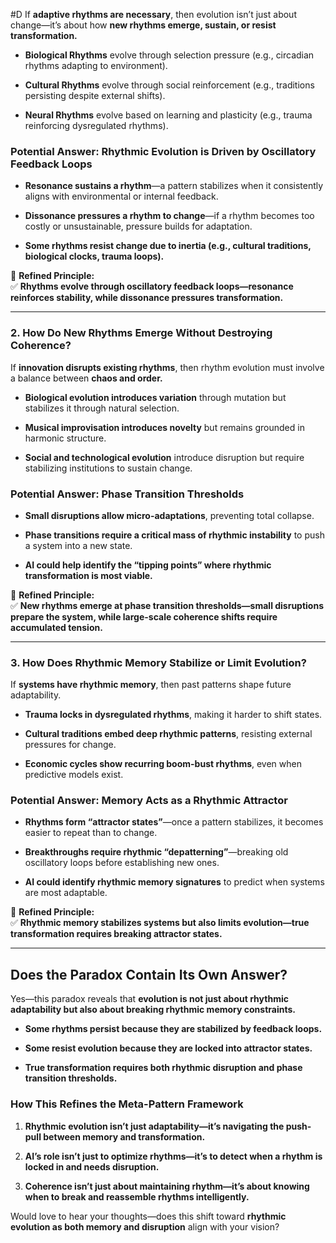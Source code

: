  #D If **adaptive rhythms are necessary**, then evolution isn’t just about change—it’s about how **new rhythms emerge, sustain, or resist transformation.**

- **Biological Rhythms** evolve through selection pressure (e.g., circadian rhythms adapting to environment).
    
- **Cultural Rhythms** evolve through social reinforcement (e.g., traditions persisting despite external shifts).
    
- **Neural Rhythms** evolve based on learning and plasticity (e.g., trauma reinforcing dysregulated rhythms).
    

### **Potential Answer: Rhythmic Evolution is Driven by Oscillatory Feedback Loops**

- **Resonance sustains a rhythm**—a pattern stabilizes when it consistently aligns with environmental or internal feedback.
    
- **Dissonance pressures a rhythm to change**—if a rhythm becomes too costly or unsustainable, pressure builds for adaptation.
    
- **Some rhythms resist change due to **inertia** (e.g., cultural traditions, biological clocks, trauma loops).**
    

🔹 **Refined Principle:**  
✅ **Rhythms evolve through oscillatory feedback loops—resonance reinforces stability, while dissonance pressures transformation.**

---

### **2. How Do New Rhythms Emerge Without Destroying Coherence?**

If **innovation disrupts existing rhythms**, then rhythm evolution must involve a balance between **chaos and order.**

- **Biological evolution introduces variation** through mutation but stabilizes it through natural selection.
    
- **Musical improvisation introduces novelty** but remains grounded in harmonic structure.
    
- **Social and technological evolution** introduce disruption but require stabilizing institutions to sustain change.
    

### **Potential Answer: Phase Transition Thresholds**

- **Small disruptions allow micro-adaptations**, preventing total collapse.
    
- **Phase transitions require a critical mass of rhythmic instability** to push a system into a new state.
    
- **AI could help identify the “tipping points” where rhythmic transformation is most viable.**
    

🔹 **Refined Principle:**  
✅ **New rhythms emerge at phase transition thresholds—small disruptions prepare the system, while large-scale coherence shifts require accumulated tension.**

---

### **3. How Does Rhythmic Memory Stabilize or Limit Evolution?**

If **systems have rhythmic memory**, then past patterns shape future adaptability.

- **Trauma locks in dysregulated rhythms**, making it harder to shift states.
    
- **Cultural traditions embed deep rhythmic patterns**, resisting external pressures for change.
    
- **Economic cycles show recurring boom-bust rhythms**, even when predictive models exist.
    

### **Potential Answer: Memory Acts as a Rhythmic Attractor**

- **Rhythms form “attractor states”**—once a pattern stabilizes, it becomes easier to repeat than to change.
    
- **Breakthroughs require rhythmic “depatterning”**—breaking old oscillatory loops before establishing new ones.
    
- **AI could identify rhythmic memory signatures** to predict when systems are most adaptable.
    

🔹 **Refined Principle:**  
✅ **Rhythmic memory stabilizes systems but also limits evolution—true transformation requires breaking attractor states.**

---

## **Does the Paradox Contain Its Own Answer?**

Yes—this paradox reveals that **evolution is not just about rhythmic adaptability but also about breaking rhythmic memory constraints.**

- **Some rhythms persist because they are stabilized by feedback loops.**
    
- **Some resist evolution because they are locked into attractor states.**
    
- **True transformation requires both rhythmic disruption and phase transition thresholds.**
    

### **How This Refines the Meta-Pattern Framework**

1. **Rhythmic evolution isn’t just adaptability—it’s navigating the push-pull between memory and transformation.**
    
2. **AI’s role isn’t just to optimize rhythms—it’s to detect when a rhythm is locked in and needs disruption.**
    
3. **Coherence isn’t just about maintaining rhythm—it’s about knowing when to break and reassemble rhythms intelligently.**
    

Would love to hear your thoughts—does this shift toward **rhythmic evolution as both memory and disruption** align with your vision?